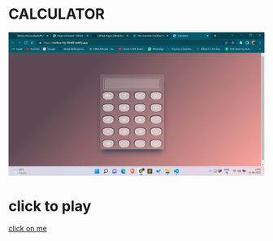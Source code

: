 # CALCULATOR 

![My Image](Screenshot%20(667).png)
# click to play
[click on me](https://mellow-lily-ffb48f.netlify.app/)
